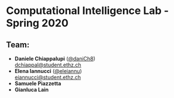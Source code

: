 # Computational Intelligence Lab - Spring 2020
## Team: 
- <b>Daniele Chiappalupi</b> ([@daniCh8](https://github.com/daniCh8))<br>dchiappal@student.ethz.ch
- <b>Elena Iannucci</b> ([@eleiannu](https://github.com/eleiannu))<br>eiannucci@student.ethz.ch
- <b>Samuele Piazzetta</b>
- <b>Gianluca Lain</b>